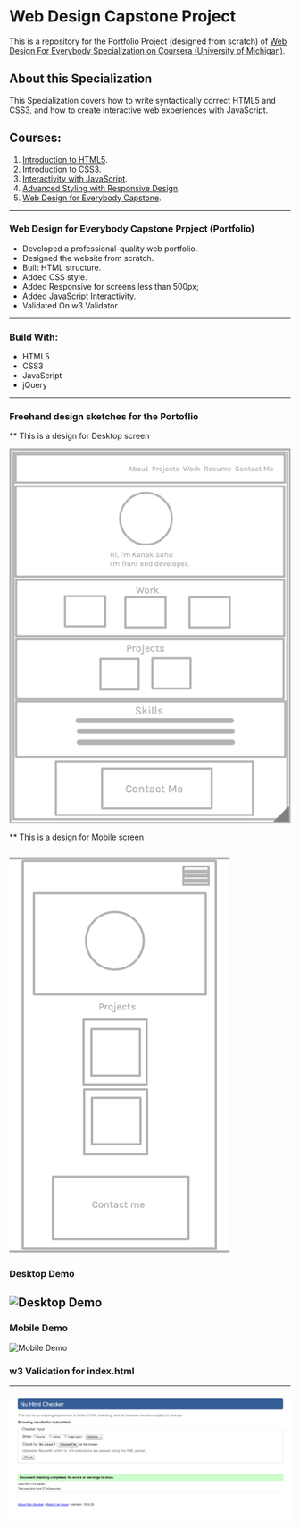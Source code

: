 # Web Design Capstone Project
This is a repository for the Portfolio Project (designed from scratch) of [Web Design For Everybody Specialization on Coursera (University of Michigan)](https://www.coursera.org/specializations/web-design).

## About this Specialization
This Specialization covers how to write syntactically correct HTML5 and CSS3, and how to create interactive web experiences with JavaScript.

## Courses: 
1. [Introduction to HTML5](https://www.coursera.org/learn/html?specialization=web-design).
2. [Introduction to CSS3](https://www.coursera.org/learn/introcss?specialization=web-design).
3. [Interactivity with JavaScript](https://www.coursera.org/learn/javascript?specialization=web-design).
4. [Advanced Styling with Responsive Design](https://www.coursera.org/learn/responsivedesign?specialization=web-design).
5. [Web Design for Everybody Capstone](https://www.coursera.org/learn/web-design-project).

---

### Web Design for Everybody Capstone Prpject (Portfolio)
* Developed a professional-quality web portfolio.
* Designed the website from scratch.
* Built HTML structure.
* Added CSS style.
* Added Responsive for screens less than 500px;
* Added JavaScript Interactivity.
* Validated On w3 Validator.

---

### Build With: 
* HTML5
* CSS3
* JavaScript
* jQuery

---

### Freehand design sketches for the Portoflio

** This is a design for Desktop screen

![Desktop-design](https://github.com/Kanaksahu/Web-Portfolio/blob/master/Designs/Web%20View.png)

** This is a design for Mobile screen

![Mobile-design](https://github.com/Kanaksahu/Web-Portfolio/blob/master/Designs/Mobile%20View.png)
---
### Desktop Demo
![Desktop Demo](https://github.com/Kanaksahu/Web-Portfolio/blob/master/Demo/Desktop.gif)
---
### Mobile Demo
![Mobile Demo](https://github.com/Kanaksahu/Web-Portfolio/blob/master/Demo/Mobile.gif)

### w3 Validation for index.html
---
![w3validator](https://github.com/Kanaksahu/Web-Portfolio/blob/master/Validations/w3-validator.png)



